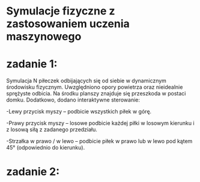# Symulacje fizyczne z zastosowaniem uczenia maszynowego #
# zadanie 1: 
Symulacja N piłeczek odbijających się od siebie w dynamicznym środowisku fizycznym. Uwzględniono opory powietrza oraz nieidealnie sprężyste odbicia. Na środku planszy znajduje się przeszkoda w postaci domku. Dodatkowo, dodano interaktywne sterowanie:

-Lewy przycisk myszy – podbicie wszystkich piłek w górę.

-Prawy przycisk myszy – losowe podbicie każdej piłki w losowym kierunku i z losową siłą z zadanego przedziału.

-Strzałka w prawo / w lewo – podbicie piłek w prawo lub w lewo pod kątem 45° (odpowiednio do kierunku).

# zadanie 2: 
